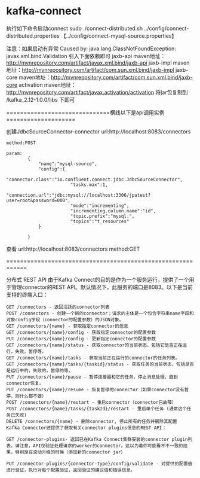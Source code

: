 # kafka-connect
执行如下命令启动connect
sudo ./connect-distributed.sh ../config/connect-distributed.properties 【../config/connect-mysql-source.properties】

注意：如果启动有异常 Caused by: java.lang.ClassNotFoundException: javax.xml.bind.Validation
  引入下面依赖即可
      jaxb-api maven地址：http://mvnrepository.com/artifact/javax.xml.bind/jaxb-api
      jaxb-impl maven地址：http://mvnrepository.com/artifact/com.sun.xml.bind/jaxb-impl
      jaxb-core maven地址：http://mvnrepository.com/artifact/com.sun.xml.bind/jaxb-core
      activation maven地址：http://mvnrepository.com/artifact/javax.activation/activation
  将jar包复制到 /kafka_2.12-1.0.0/libs 下即可
  
  
==============================横线以下是api调用实例====================
  
创建JdbcSourceConnector-connector 
	url:http://localhost:8083/connectors
	
	method:POST
	
	param:
			{
				"name":"mysql-source",
				"config":{
							"connector.class":"io.confluent.connect.jdbc.JdbcSourceConnector",
							"tasks.max":1,
							"connection.url":"jdbc:mysql://localhost:3306/jpatest?user=root&password=000",
							"mode":"incrementing",
							"incrementing.column.name":"id",
							"topic.prefix":"mysql.",
							"topics":"t_resources"
				}

			}


查看
	url:http://localhost:8083/connectors
	method:GET

============================================================


分布式 REST API 
	由于Kafka Connect的目的是作为一个服务运行，提供了一个用于管理connector的REST API。默认情况下，此服务的端口是8083。以下是当前支持的终端入口：

	GET /connectors - 返回活跃的connector列表
	POST /connectors - 创建一个新的connector；请求的主体是一个包含字符串name字段和对象config字段（connector的配置参数）的JSON对象。
	GET /connectors/{name} - 获取指定connector的信息
	GET /connectors/{name}/config - 获取指定connector的配置参数
	PUT /connectors/{name}/config - 更新指定connector的配置参数
	GET /connectors/{name}/status - 获取connector的当前状态，包括它是否正在运行，失败，暂停等。
	GET /connectors/{name}/tasks - 获取当前正在运行的connector的任务列表。
	GET /connectors/{name}/tasks/{taskid}/status - 获取任务的当前状态，包括是否是运行中的，失败的，暂停的等，
	PUT /connectors/{name}/pause - 暂停连接器和它的任务，停止消息处理，直到connector恢复。
	PUT /connectors/{name}/resume - 恢复暂停的connector（如果connector没有暂停，则什么都不做）
	POST /connectors/{name}/restart - 重启connector（connector已故障）
	POST /connectors/{name}/tasks/{taskId}/restart - 重启单个任务 (通常这个任务已失败)
	DELETE /connectors/{name} - 删除connector, 停止所有的任务并删除其配置
	Kafka Connector还提供了获取有关connector plugins信息的REST API：

	GET /connector-plugins- 返回已在Kafka Connect集群安装的connector plugin列表。请注意，API仅验证处理请求的worker的connector。这以为着你可能看不不一致的结果，特别是在滚动升级的时候（添加新的connector jar）

	PUT /connector-plugins/{connector-type}/config/validate - 对提供的配置值进行验证，执行对每个配置验证，返回验证的建议值和错误信息。

